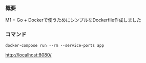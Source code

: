 ### 概要
M1 + Go + Dockerで使うためにシンプルなDockerfile作成しました

### コマンド
```
docker-compose run --rm --service-ports app
```
[http://localhost:8080/](http://localhost:8080/)
